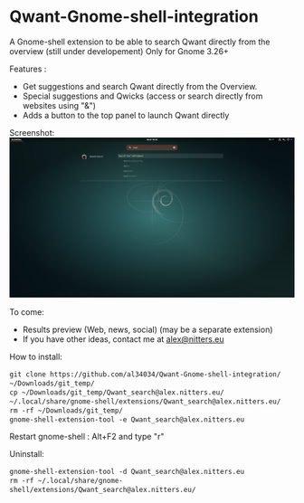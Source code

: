 # Qwant-Gnome-shell-integration
A Gnome-shell extension to be able to search Qwant directly from the overview (still under developement)
Only for Gnome 3.26+

Features : 
 - Get suggestions and search Qwant directly from the Overview.
 - Special suggestions and Qwicks (access or search directly from websites using "&")
 - Adds a button to the top panel to launch Qwant directly

Screenshot:
![Screenshot](Qwant_search@alex.nitters.eu/Screen.png)

To come:
 - Results preview (Web, news, social) (may be a separate extension)
 - If you have other ideas, contact me at alex@nitters.eu
 
 How to install:
 ```
 git clone https://github.com/al34034/Qwant-Gnome-shell-integration/ ~/Downloads/git_temp/
 cp ~/Downloads/git_temp/Qwant_search@alex.nitters.eu/ ~/.local/share/gnome-shell/extensions/Qwant_search@alex.nitters.eu/
 rm -rf ~/Downloads/git_temp/
 gnome-shell-extension-tool -e Qwant_search@alex.nitters.eu
 ```
 Restart gnome-shell : Alt+F2 and type "r"
 
 Uninstall:
 ```
 gnome-shell-extension-tool -d Qwant_search@alex.nitters.eu
 rm -rf ~/.local/share/gnome-shell/extensions/Qwant_search@alex.nitters.eu/
 ```
